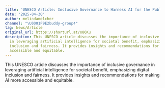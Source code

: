 ```yaml
---
title: 'UNESCO Article: Inclusive Governance to Harness AI for the Public Good'
date: '2025-04-30'
author: melindamelcher
channel: "\U0001F9E2buddy-group4"
tag: News/Article
original_url: https://shorturl.at/o86Ku
description: This UNESCO article discusses the importance of inclusive governance
  in leveraging artificial intelligence for societal benefit, emphasizing digital
  inclusion and fairness. It provides insights and recommendations for making AI more
  accessible and equitable.
---
```


This UNESCO article discusses the importance of inclusive governance in leveraging artificial intelligence for societal benefit, emphasizing digital inclusion and fairness. It provides insights and recommendations for making AI more accessible and equitable.